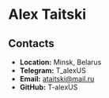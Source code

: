 # Alex Taitski


## Contacts
* __Location:__ Minsk, Belarus
* __Telegram:__ T_alexUS
* __Email:__ ataitski@mail.ru
* __GitHub:__ T-alexUS


